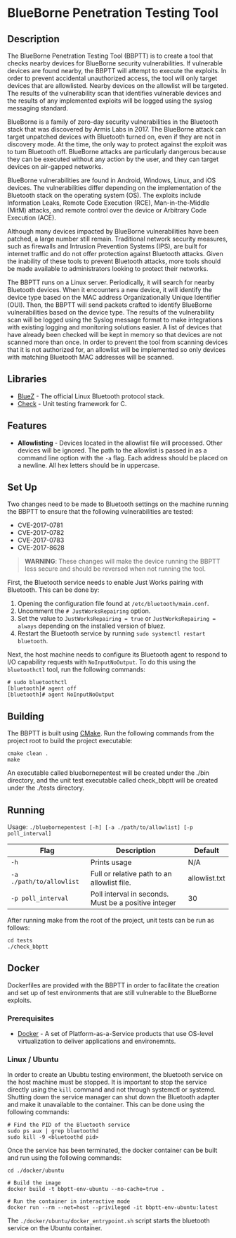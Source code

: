 # BlueBorne Penetration Testing Tool
## Description
The BlueBorne Penetration Testing Tool (BBPTT) is to create a tool that checks nearby devices for BlueBorne security vulnerabilities. If vulnerable devices are found nearby, the BBPTT will attempt to execute the exploits. In order to prevent accidental unauthorized access, the tool will only target devices that are allowlisted. Nearby devices on the allowlist will be targeted. The results of the vulnerability scan that identifies vulnerable devices and the results of any implemented exploits will be logged using the syslog messaging standard.

BlueBorne is a family of zero-day security vulnerabilities in the Bluetooth stack that was discovered by Armis Labs in 2017. The BlueBorne attack can target unpatched devices with Bluetooth turned on, even if they are not in discovery mode. At the time, the only way to protect against the exploit was to turn Bluetooth off. BlueBorne attacks are particularly dangerous because they can be executed without any action by the user, and they can target devices on air-gapped networks.

BlueBorne vulnerabilities are found in Android, Windows, Linux, and iOS devices. The vulnerabilities differ depending on the implementation of the Bluetooth stack on the operating system (OS). The exploits include Information Leaks, Remote Code Execution (RCE), Man-in-the-Middle (MitM) attacks, and remote control over the device or Arbitrary Code Execution (ACE).

Although many devices impacted by BlueBorne vulnerabilities have been patched, a large number still remain. Traditional network security measures, such as firewalls and Intrusion Prevention Systems (IPS), are built for internet traffic and do not offer protection against Bluetooth attacks. Given the inability of these tools to prevent Bluetooth attacks, more tools should be made available to administrators looking to protect their networks.

The BBPTT runs on a Linux server. Periodically, it will search for nearby Bluetooth devices. When it encounters a new device, it will identify the device type based on the MAC address Organizationally Unique Identifier (OUI). Then, the BBPTT will send packets crafted to identify BlueBorne vulnerabilities based on the device type. The results of the vulnerability scan will be logged using the Syslog message format to make integrations with existing logging and monitoring solutions easier. A list of devices that have already been checked will be kept in memory so that devices are not scanned more than once. In order to prevent the tool from scanning devices that it is not authorized for, an allowlist will be implemented so only devices with matching Bluetooth MAC addresses will be scanned.

## Libraries
- [BlueZ](http://www.bluez.org/) - The official Linux Bluetooth protocol stack.
- [Check](https://libcheck.github.io/check/) - Unit testing framework for C.

## Features
- **Allowlisting** - Devices located in the allowlist file will processed.  Other devices will be ignored.  The path to the allowlist is passed in as a command line option with the `-a` flag. Each address should be placed on a newline.  All hex letters should be in uppercase.

## Set Up
Two changes need to be made to Bluetooth settings on the machine running the BBPTT to ensure that the following vulnerabilities are tested:
- CVE-2017-0781
- CVE-2017-0782
- CVE-2017-0783
- CVE-2017-8628
> **WARNING**: These changes will make the device running the BBPTT less secure and should be reversed when not running the tool.

First, the Bluetooth service needs to enable Just Works pairing with Bluetooth.  This can be done by:
1. Opening the configuration file found at `/etc/bluetooth/main.conf`.
2. Uncomment the `# JustWorksRepairing` option.
3. Set the value to `JustWorksRepairing = true` or `JustWorksRepairing = always` depending on the installed version of bluez.
4. Restart the Bluetooth service by running `sudo systemctl restart bluetooth`.

Next, the host machine needs to configure its Bluetooth agent to respond to I/O capability requests with `NoInputNoOutput`.  To do this using the `bluetoothctl` tool, run the following commands:
```
# sudo bluetoothctl
[bluetooth]# agent off
[bluetooth]# agent NoInputNoOutput
```
## Building
The BBPTT is built using [CMake](https://cmake.org). Run the following commands from the project root to build the project executable:
```
cmake clean .
make
```
An executable called bluebornepentest will be created under the ./bin directory, and the unit test executable called check_bbptt will be created under the ./tests directory.

## Running
Usage: `./bluebornepentest [-h] [-a ./path/to/allowlist] [-p poll_interval]`

|Flag|Description|Default|
|----|-----------|-------|
|`-h`|Prints usage|N/A|
|`-a ./path/to/allowlist`|Full or relative path to an allowlist file.|allowlist.txt|
|`-p poll_interval`|Poll interval in seconds.  Must be a positive integer|30|

After running make from the root of the project, unit tests can be run as follows:
```
cd tests
./check_bbptt
```
## Docker
Dockerfiles are provided with the BBPTT in order to facilitate the creation and set up of test environments that are still vulnerable to the BlueBorne exploits.

### Prerequisites
- [Docker](https://www.docker.com/) - A set of Platform-as-a-Service products that use OS-level virtualization to deliver applications and environemnts.

### Linux / Ubuntu
In order to create an Ububtu testing environment, the bluetooth service on the host machine must be stopped.  It is important to stop the service directly using the `kill` command and not through systemctl or systemd.  Shutting down the service manager can shut down the Bluetooth adapter and make it unavailable to the container.  This can be done using the following commands:
```
# Find the PID of the Bluetooth service
sudo ps aux | grep bluetoothd
sudo kill -9 <bluetoothd pid>
```
Once the service has been terminated, the docker container can be built and run using the following commands:
```
cd ./docker/ubuntu

# Build the image
docker build -t bbptt-env-ubuntu --no-cache=true .

# Run the container in interactive mode
docker run --rm --net=host --privileged -it bbptt-env-ubuntu:latest

```
The `./docker/ubuntu/docker_entrypoint.sh` script starts the bluetooth service on the Ubuntu container.
